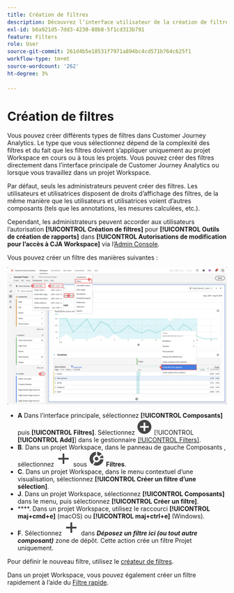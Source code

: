 ```yaml
---
title: Création de filtres
description: Découvrez l’interface utilisateur de la création de filtres.
exl-id: b6a921d5-7dd3-4230-88b8-5f1cd313b791
feature: Filters
role: User
source-git-commit: 261d4b5e18531f7971a894bc4cd571b764c625f1
workflow-type: tm+mt
source-wordcount: '262'
ht-degree: 3%

---
```


# Création de filtres

Vous pouvez créer différents types de filtres dans Customer Journey Analytics.  Le type que vous sélectionnez dépend de la complexité des filtres et du fait que les filtres doivent s’appliquer uniquement au projet Workspace en cours ou à tous les projets. Vous pouvez créer des filtres directement dans l’interface principale de Customer Journey Analytics ou lorsque vous travaillez dans un projet Workspace.

Par défaut, seuls les administrateurs peuvent créer des filtres. Les utilisateurs et utilisatrices disposent de droits d’affichage des filtres, de la même manière que les utilisateurs et utilisatrices voient d’autres composants (tels que les annotations, les mesures calculées, etc.).

Cependant, les administrateurs peuvent accorder aux utilisateurs l’autorisation **[!UICONTROL Création de filtres]** pour **[!UICONTROL Outils de création de rapports]** dans **[!UICONTROL Autorisations de modification pour l’accès à CJA Workspace]** via l’[Admin Console](/help/technotes/access-control.md#user-level-access).

Vous pouvez créer un filtre des manières suivantes :

![Comment créer un filtre ](assets/create-filter.png)

* **A** Dans l’interface principale, sélectionnez **[!UICONTROL Composants]** puis **[!UICONTROL Filtres]**. Sélectionnez ![AddCircle](/help/assets/icons/AddCircle.svg) [!UICONTROL **[!UICONTROL Add]**] dans le gestionnaire [[!UICONTROL Filters]](/help/components/filters/manage-filters.md).
* **B**. Dans un projet Workspace, dans le panneau de gauche Composants , sélectionnez ![Ajouter](/help/assets/icons/Add.svg) sous ![Segment](/help/assets/icons/Segmentation.svg) **Filtres**.
* **C**. Dans un projet Workspace, dans le menu contextuel d’une visualisation, sélectionnez **[!UICONTROL Créer un filtre d’une sélection]**.
* **J**. Dans un projet Workspace, sélectionnez **[!UICONTROL Composants]** dans le menu, puis sélectionnez **[!UICONTROL Créer un filtre]**.
* ****. Dans un projet Workspace, utilisez le raccourci **[!UICONTROL maj+cmd+e]** (macOS) ou **[!UICONTROL maj+ctrl+e]** (Windows).
* **F**. Sélectionnez ![Ajouter](/help/assets/icons/Add.svg) dans ***Déposez un filtre ici (ou tout autre composant)*** zone de dépôt. Cette action crée un filtre Projet uniquement.

Pour définir le nouveau filtre, utilisez le [créateur de filtres](/help/components/filters/filter-builder.md).

Dans un projet Workspace, vous pouvez également créer un filtre rapidement à l’aide du [Filtre rapide](/help/components/filters/quick-filters.md).
